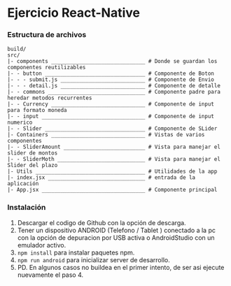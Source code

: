 # Ejercicio React-Native

### Estructura de archivos

````
build/
src/
|- components ______________________________ # Donde se guardan los componentes reutilizables
|- - button ________________________________ # Componente de Boton
|- - - submit.js ___________________________ # Componente de Envio
|- - - detail.js ___________________________ # Componente de detalle
|- - commons _______________________________ # Componente padre para heredar metodos recurrentes
|- - Currency ______________________________ # Componente de input para formato moneda
|- - input _________________________________ # Componente de input numerico
|- - Slider ________________________________ # Componente de SLider
|- Containers ______________________________ # Vistas de varios componentes
|- - SliderAmount __________________________ # Vista para manejar el slider de montos
|- - SliderMoth ____________________________ # Vista para manejar el Slider del plazo
|- Utils ___________________________________ # Utilidades de la app
|- index.jsx _______________________________ # entrada de la aplicación
|- App.jsx _________________________________ # Componente principal
````

### Instalación

1. Descargar el codigo de Github con la opción de descarga. 
2. Tener un dispositivo ANDROID (Telefono / Tablet ) conectado a la pc con la opción de depuracion por USB activa 
    o AndroidStudio con un emulador activo.
3. `npm install` para instalar paquetes npm.
4. `npm run android` para inicializar server de desarrollo.
5. PD. En algunos casos no buildea en el primer intento, de ser asi ejecute nuevamente el paso 4.

